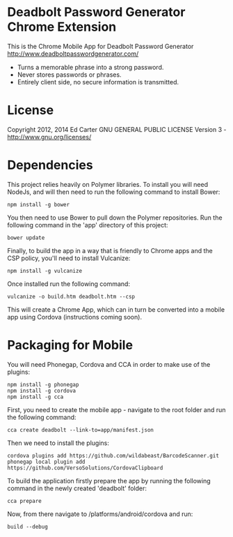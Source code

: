 # Deadbolt Password Generator Chrome Extension

This is the Chrome Mobile App for Deadbolt Password Generator
<http://www.deadboltpasswordgenerator.com/>

  * Turns a memorable phrase into a strong password.
  * Never stores passwords or phrases.
  * Entirely client side, no secure information is transmitted.

# License

Copyright 2012, 2014 Ed Carter
GNU GENERAL PUBLIC LICENSE Version 3 - <http://www.gnu.org/licenses/>

# Dependencies

This project relies heavily on Polymer libraries. To install
you will need NodeJs, and will then need to run the following
command to install Bower:

`npm install -g bower`

You then need to use Bower to pull down the Polymer repositories.
Run the following command in the 'app' directory of this project:

`bower update`

Finally, to build the app in a way that is friendly to Chrome apps
and the CSP policy, you'll need to install Vulcanize:

`npm install -g vulcanize`

Once installed run the following command:

`vulcanize -o build.htm deadbolt.htm --csp`

This will create a Chrome App, which can in turn be converted into
a mobile app using Cordova (instructions coming soon).

# Packaging for Mobile

You will need Phonegap, Cordova and CCA in order to make use of the plugins:

```
npm install -g phonegap
npm install -g cordova
npm install -g cca
```

First, you need to create the mobile app - navigate to the root folder
and run the following command:

`cca create deadbolt --link-to=app/manifest.json`

Then we need to install the plugins:

```
cordova plugins add https://github.com/wildabeast/BarcodeScanner.git
phonegap local plugin add https://github.com/VersoSolutions/CordovaClipboard
```

To build the application firstly prepare the app by running the following command
in the newly created 'deadbolt' folder:

`cca prepare`

Now, from there navigate to /platforms/android/cordova and run:

`build --debug`